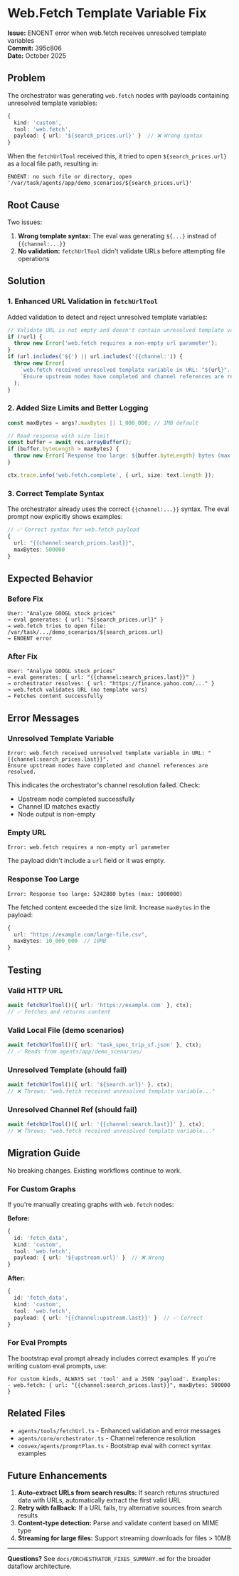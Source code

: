 # Web.Fetch Template Variable Fix

**Issue:** ENOENT error when web.fetch receives unresolved template variables  
**Commit:** 395c806  
**Date:** October 2025

## Problem

The orchestrator was generating `web.fetch` nodes with payloads containing unresolved template variables:

```typescript
{
  kind: 'custom',
  tool: 'web.fetch',
  payload: { url: '${search_prices.url}' }  // ❌ Wrong syntax
}
```

When the `fetchUrlTool` received this, it tried to open `${search_prices.url}` as a local file path, resulting in:

```
ENOENT: no such file or directory, open '/var/task/agents/app/demo_scenarios/${search_prices.url}'
```

## Root Cause

Two issues:
1. **Wrong template syntax:** The eval was generating `${...}` instead of `{{channel:...}}`
2. **No validation:** `fetchUrlTool` didn't validate URLs before attempting file operations

## Solution

### 1. Enhanced URL Validation in `fetchUrlTool`

Added validation to detect and reject unresolved template variables:

```typescript
// Validate URL is not empty and doesn't contain unresolved template variables
if (!url) {
  throw new Error('web.fetch requires a non-empty url parameter');
}
if (url.includes('${') || url.includes('{{channel:')) {
  throw new Error(
    `web.fetch received unresolved template variable in URL: "${url}". ` +
    `Ensure upstream nodes have completed and channel references are resolved.`
  );
}
```

### 2. Added Size Limits and Better Logging

```typescript
const maxBytes = args?.maxBytes || 1_000_000; // 1MB default

// Read response with size limit
const buffer = await res.arrayBuffer();
if (buffer.byteLength > maxBytes) {
  throw new Error(`Response too large: ${buffer.byteLength} bytes (max: ${maxBytes})`);
}

ctx.trace.info('web.fetch.complete', { url, size: text.length });
```

### 3. Correct Template Syntax

The orchestrator already uses the correct `{{channel:...}}` syntax. The eval prompt now explicitly shows examples:

```typescript
// ✅ Correct syntax for web.fetch payload
{
  url: "{{channel:search_prices.last}}",
  maxBytes: 500000
}
```

## Expected Behavior

### Before Fix
```
User: "Analyze GOOGL stock prices"
→ eval generates: { url: "${search_prices.url}" }
→ web.fetch tries to open file: /var/task/.../demo_scenarios/${search_prices.url}
→ ENOENT error
```

### After Fix
```
User: "Analyze GOOGL stock prices"
→ eval generates: { url: "{{channel:search_prices.last}}" }
→ orchestrator resolves: { url: "https://finance.yahoo.com/..." }
→ web.fetch validates URL (no template vars)
→ Fetches content successfully
```

## Error Messages

### Unresolved Template Variable
```
Error: web.fetch received unresolved template variable in URL: "{{channel:search_prices.last}}".
Ensure upstream nodes have completed and channel references are resolved.
```

This indicates the orchestrator's channel resolution failed. Check:
- Upstream node completed successfully
- Channel ID matches exactly
- Node output is non-empty

### Empty URL
```
Error: web.fetch requires a non-empty url parameter
```

The payload didn't include a `url` field or it was empty.

### Response Too Large
```
Error: Response too large: 5242880 bytes (max: 1000000)
```

The fetched content exceeded the size limit. Increase `maxBytes` in the payload:

```typescript
{
  url: "https://example.com/large-file.csv",
  maxBytes: 10_000_000  // 10MB
}
```

## Testing

### Valid HTTP URL
```typescript
await fetchUrlTool()({ url: 'https://example.com' }, ctx);
// ✅ Fetches and returns content
```

### Valid Local File (demo scenarios)
```typescript
await fetchUrlTool()({ url: 'task_spec_trip_sf.json' }, ctx);
// ✅ Reads from agents/app/demo_scenarios/
```

### Unresolved Template (should fail)
```typescript
await fetchUrlTool()({ url: '${search.url}' }, ctx);
// ❌ Throws: "web.fetch received unresolved template variable..."
```

### Unresolved Channel Ref (should fail)
```typescript
await fetchUrlTool()({ url: '{{channel:search.last}}' }, ctx);
// ❌ Throws: "web.fetch received unresolved template variable..."
```

## Migration Guide

No breaking changes. Existing workflows continue to work.

### For Custom Graphs

If you're manually creating graphs with `web.fetch` nodes:

**Before:**
```typescript
{
  id: 'fetch_data',
  kind: 'custom',
  tool: 'web.fetch',
  payload: { url: '${upstream.url}' }  // ❌ Wrong
}
```

**After:**
```typescript
{
  id: 'fetch_data',
  kind: 'custom',
  tool: 'web.fetch',
  payload: { url: '{{channel:upstream.last}}' }  // ✅ Correct
}
```

### For Eval Prompts

The bootstrap eval prompt already includes correct examples. If you're writing custom eval prompts, use:

```
For custom kinds, ALWAYS set 'tool' and a JSON 'payload'. Examples:
- web.fetch: { url: "{{channel:search_prices.last}}", maxBytes: 500000 }
```

## Related Files

- `agents/tools/fetchUrl.ts` - Enhanced validation and error messages
- `agents/core/orchestrator.ts` - Channel reference resolution
- `convex/agents/promptPlan.ts` - Bootstrap eval with correct syntax examples

## Future Enhancements

1. **Auto-extract URLs from search results:** If search returns structured data with URLs, automatically extract the first valid URL
2. **Retry with fallback:** If a URL fails, try alternative sources from search results
3. **Content-type detection:** Parse and validate content based on MIME type
4. **Streaming for large files:** Support streaming downloads for files > 10MB

---

**Questions?** See `docs/ORCHESTRATOR_FIXES_SUMMARY.md` for the broader dataflow architecture.

